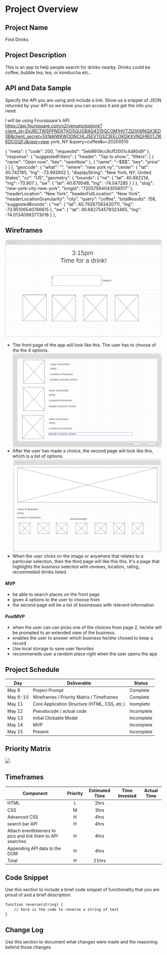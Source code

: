 # Project Overview

## Project Name

Find Drinks 

## Project Description

This is an app to help people search for drinks nearby.  Drinks could be coffee, bubble tea, tea, or kombucha etc.. 

## API and Data Sample

Specify the API you are using and include a link. Show us a snippet of JSON returned by your API so we know you can access it and get the info you need

I will be using Foursquare's API.  https://api.foursquare.com/v2/venues/explore?client_id=SVJRCTWSPPNDXTKD5QUGB4Q4210QCOM1HVTZQ1XWNQX3ED0B&client_secret=5XNAIWKWODNCHLJ5EVTGSZ3EELOKDKXVNQHBOTJ1KKDCGQFJ&near=new york, NY &query=coffee&v=20200510 

{
    "meta": {
        "code": 200,
        "requestId": "5eb8609cc8cff2001c4d80d9"
    },
    "response": {
        "suggestedFilters": {
            "header": "Tap to show:",
            "filters": [
                {
                    "name": "Open now",
                    "key": "openNow"
                },
                {
                    "name": "$-$$$$",
                    "key": "price"
                }
            ]
        },
        "geocode": {
            "what": "",
            "where": "new york ny",
            "center": {
                "lat": 40.742185,
                "lng": -73.992602
            },
            "displayString": "New York, NY, United States",
            "cc": "US",
            "geometry": {
                "bounds": {
                    "ne": {
                        "lat": 40.882214,
                        "lng": -73.907
                    },
                    "sw": {
                        "lat": 40.679548,
                        "lng": -74.047285
                    }
                }
            },
            "slug": "new-york-city-new-york",
            "longId": "72057594043056517"
        },
        "headerLocation": "New York",
        "headerFullLocation": "New York",
        "headerLocationGranularity": "city",
        "query": "coffee",
        "totalResults": 158,
        "suggestedBounds": {
            "ne": {
                "lat": 40.79267583420711,
                "lng": -73.95106540766615
            },
            "sw": {
                "lat": 40.682754579323465,
                "lng": -74.01340983773018
            }
        },

## Wireframes

![](assets/frontPage.png)
- The front page of the app will look like this. The user has to choose of the the 4 options. 
![](assets/secondPage.png)
- After the user has made a choice, the second page will look like this, which is a list of options. 
![](assets/thirdPage.png)
- When the user clicks on the image or anywhere that relates to a particular selection, then the third page will like this this.  It's a page that highlights the business selected with reviews, location, rating, recommeded drinks listed.  

#### MVP 

- be able to search places on the front page 
- given 4 options to the user to choose from 
- the second page will be a list of businesses with relevent information

#### PostMVP  

- when the user can can picks one of the choices from page 2, he/she will be prompted to an extended view of the business. 
- enables the user to answer which business he/she chosed to keep a record 
- Use local storage to save user favorites
- recommeneds user a random place right when the user opens the app 

## Project Schedule

|  Day | Deliverable | Status
|---|---| ---|
|May 8| Project Prompt | Complete
|May 9-10| Wireframes / Priority Matrix / Timeframes | Complete
|May 11| Core Application Structure (HTML, CSS, etc.) | Inomplete
|May 12| Pseudocode / actual code | Incomplete
|May 13| Initial Clickable Model  | Incomplete
|May 14| MVP | Incomplete
|May 15| Present | Incomplete

## Priority Matrix

![](assets/Priority.png) 

## Timeframes

| Component | Priority | Estimated Time | Time Invested | Actual Time |
| --- | :---: |  :---: | :---: | :---: |
| HTML | L |2hrs| | | 
| CSS | M |3hrs| | | 
| Advanced CSS | H  |4hrs| 
| search bar API | H | 4hrs| | 
| Attach eventlisteners to pics and link them to API searches| H | 4hrs | | | 
| Appending API data to the DOM | H | 4hrs | | | 
| Total | H | 21hrs| | |

## Code Snippet

Use this section to include a brief code snippet of functionality that you are proud of and a brief description.  

```
function reverse(string) {
	// here is the code to reverse a string of text
}
```

## Change Log
 Use this section to document what changes were made and the reasoning behind those changes.  
